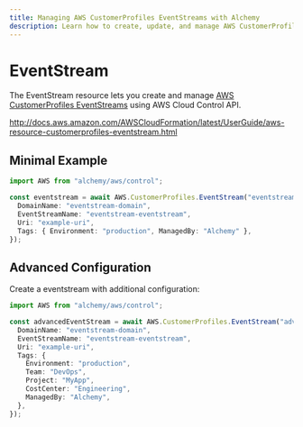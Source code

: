```yaml
---
title: Managing AWS CustomerProfiles EventStreams with Alchemy
description: Learn how to create, update, and manage AWS CustomerProfiles EventStreams using Alchemy Cloud Control.
---
```


# EventStream

The EventStream resource lets you create and manage [AWS CustomerProfiles EventStreams](https://docs.aws.amazon.com/customerprofiles/latest/userguide/) using AWS Cloud Control API.

http://docs.aws.amazon.com/AWSCloudFormation/latest/UserGuide/aws-resource-customerprofiles-eventstream.html

## Minimal Example

```ts
import AWS from "alchemy/aws/control";

const eventstream = await AWS.CustomerProfiles.EventStream("eventstream-example", {
  DomainName: "eventstream-domain",
  EventStreamName: "eventstream-eventstream",
  Uri: "example-uri",
  Tags: { Environment: "production", ManagedBy: "Alchemy" },
});
```

## Advanced Configuration

Create a eventstream with additional configuration:

```ts
import AWS from "alchemy/aws/control";

const advancedEventStream = await AWS.CustomerProfiles.EventStream("advanced-eventstream", {
  DomainName: "eventstream-domain",
  EventStreamName: "eventstream-eventstream",
  Uri: "example-uri",
  Tags: {
    Environment: "production",
    Team: "DevOps",
    Project: "MyApp",
    CostCenter: "Engineering",
    ManagedBy: "Alchemy",
  },
});
```

